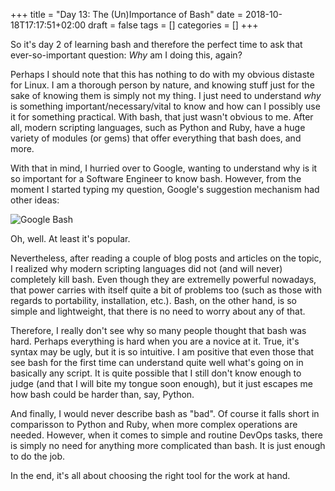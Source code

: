 +++
title = "Day 13: The (Un)Importance of Bash"
date = 2018-10-18T17:17:51+02:00
draft = false
tags = []
categories = []
+++

So it's day 2 of learning bash and therefore the perfect time to ask that ever-so-important question: _Why_ am I doing this, again?



Perhaps I should note that this has nothing to do with my obvious distaste for Linux. I am a thorough person by nature, and knowing stuff just for the sake of knowing them is simply not my thing. I just need to understand _why_ is something important/necessary/vital to know and how can I possibly use it for something practical. With bash, that just wasn't obvious to me. After all, modern scripting languages, such as Python and Ruby, have a huge variety of modules (or gems) that offer everything that bash does, and more.



With that in mind, I hurried over to Google, wanting to understand why is it so important for a Software Engineer to know bash. However, from the moment I started typing my question, Google's suggestion mechanism had other ideas:



![Google Bash](https://mashareko.tk/bash.PNG)

Oh, well. At least it's popular.



Nevertheless, after reading a couple of blog posts and articles on the topic, I realized why modern scripting languages did not (and will never) completely kill bash. Even though they are extremelly powerful nowadays, that power carries with itself quite a bit of problems too (such as those with regards to portability, installation, etc.). Bash, on the other hand, is so simple and lightweight, that there is no need to worry about any of that.



Therefore, I really don't see why so many people thought that bash was hard. Perhaps everything is hard when you are a novice at it. True, it's syntax may be ugly, but it is so intuitive. I am positive that even those that see bash for the first time can understand quite well what's going on in basically any script. It is quite possible that I still don't know enough to judge (and that I will bite my tongue soon enough), but it just escapes me how bash could be harder than, say, Python.



And finally, I would never describe bash as "bad". Of course it falls short in comparisson to Python and Ruby, when more complex operations are needed. However, when it comes to simple and routine DevOps tasks, there is simply no need for anything more complicated than bash. It is just enough to do the job.



In the end, it's all about choosing the right tool for the work at hand. 